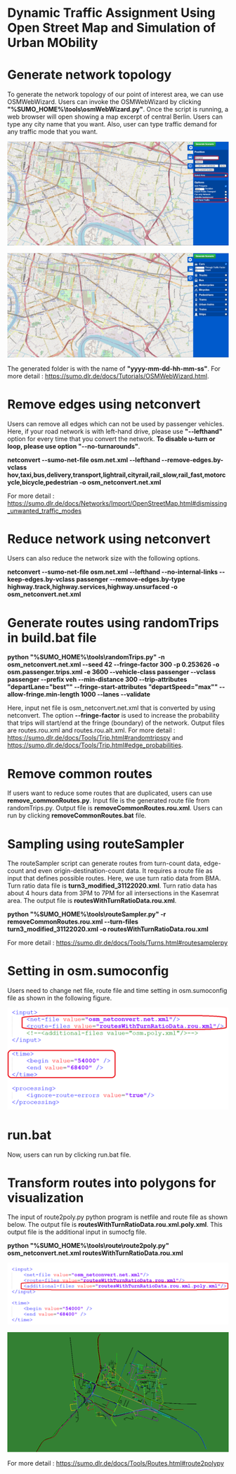 # Dynamic Traffic Assignment Using Open Street Map and Simulation of Urban MObility</strong>

Generate network topology
=============================================================================
To generate the network topology of our point of interest area, we can use OSMWebWizard. Users can invoke the OSMWebWizard by clicking **"%SUMO_HOME%\tools\osmWebWizard.py"**. Once the script is running, a web browser will open showing a map excerpt of central Berlin. Users can type any city name that you want. Also, user can type traffic demand for any traffic mode that you want.

![alt text](osmBangkok_1.PNG)

![alt text](osmBangkok_2.PNG)

The generated folder is with the name of **"yyyy-mm-dd-hh-mm-ss"**. For more detail : https://sumo.dlr.de/docs/Tutorials/OSMWebWizard.html.

Remove edges using netconvert
=============================================================================
Users can remove all edges which can not be used by passenger vehicles. Here, if your road network is with  left-hand drive, please use **"--lefthand"** option for every time that you convert the network. **To disable u-turn or loop, please use option "--no-turnarounds"**.

**netconvert --sumo-net-file osm.net.xml --lefthand --remove-edges.by-vclass hov,taxi,bus,delivery,transport,lightrail,cityrail,rail_slow,rail_fast,motorcycle,bicycle,pedestrian -o osm_netconvert.net.xml**

For more detail : https://sumo.dlr.de/docs/Networks/Import/OpenStreetMap.html#dismissing_unwanted_traffic_modes

Reduce network using netconvert
=============================================================================
Users can also reduce the network size with the following options. 

**netconvert --sumo-net-file osm.net.xml --lefthand --no-internal-links --keep-edges.by-vclass passenger --remove-edges.by-type highway.track,highway.services,highway.unsurfaced -o osm_netconvert.net.xml**

Generate routes using randomTrips in build.bat file
=============================================================================
**python "%SUMO_HOME%\tools\randomTrips.py" -n osm_netconvert.net.xml --seed 42 --fringe-factor 300 -p 0.253626 -o osm.passenger.trips.xml -e 3600 --vehicle-class passenger --vclass passenger --prefix veh --min-distance 300 --trip-attributes "departLane=\"best\"" --fringe-start-attributes "departSpeed=\"max\"" --allow-fringe.min-length 1000 --lanes --validate**

Here, input net file is osm_netconvert.net.xml that is converted by using netconvert. The option **--fringe-factor** is used to increase the probability that trips will start/end at the fringe (boundary) of the network. Output files are routes.rou.xml and routes.rou.alt.xml. For more detail : https://sumo.dlr.de/docs/Tools/Trip.html#randomtripspy and https://sumo.dlr.de/docs/Tools/Trip.html#edge_probabilities.

Remove common routes
=============================================================================
If users want to reduce some routes that are duplicated, users can use **remove_commonRoutes.py**. Input file is the generated route file from randomTrips.py.
Output file is **removeCommonRoutes.rou.xml**. Users can run by clicking **removeCommonRoutes.bat** file.

Sampling using routeSampler
=============================================================================
The routeSampler script can generate routes from turn-count data, edge-count and even origin-destination-count data. It requires a route file as input that defines possible routes. Here, we use turn ratio data from BMA. Turn ratio data file is **turn3_modified_31122020.xml**. Turn ratio data has about 4 hours data from 3PM to 7PM for all intersections in the Kasemrat area. The output file is **routesWithTurnRatioData.rou.xml**.

**python "%SUMO_HOME%\tools\routeSampler.py" -r removeCommonRoutes.rou.xml --turn-files turn3_modified_31122020.xml -o routesWithTurnRatioData.rou.xml**

For more detail : https://sumo.dlr.de/docs/Tools/Turns.html#routesamplerpy

Setting in osm.sumoconfig
=============================================================================
Users need to change net file, route file and time setting in osm.sumoconfig file as shown in the following figure.

![alt text](setting_in_sumoconfig.PNG)

run.bat
=============================================================================
Now, users can run by clicking run.bat file.

Transform routes into polygons for visualization
=============================================================================
The input of route2poly.py python program is netfile and route file as shown below. The output file is **routesWithTurnRatioData.rou.xml.poly.xml**.
This output file is the additional input in sumocfg file. 

**python "%SUMO_HOME%\tools\route\route2poly.py" osm_netconvert.net.xml routesWithTurnRatioData.rou.xml**

![alt text](setting_in_sumoconfig_2.PNG)

![alt text](poly.PNG)

For more detail : https://sumo.dlr.de/docs/Tools/Routes.html#route2polypy
